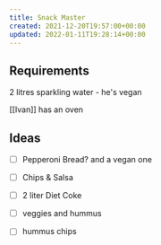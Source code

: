 ```yaml
---
title: Snack Master
created: 2021-12-20T19:57:00+00:00
updated: 2022-01-11T19:28:14+00:00
---
```

## Requirements
2 litres sparkling water - he's vegan

[[Ivan]] has an oven

## Ideas
- [ ] Pepperoni Bread? and a vegan one
- [ ] Chips & Salsa
- [ ] 2 liter Diet Coke
- [ ] veggies and hummus
- [ ] hummus chips


